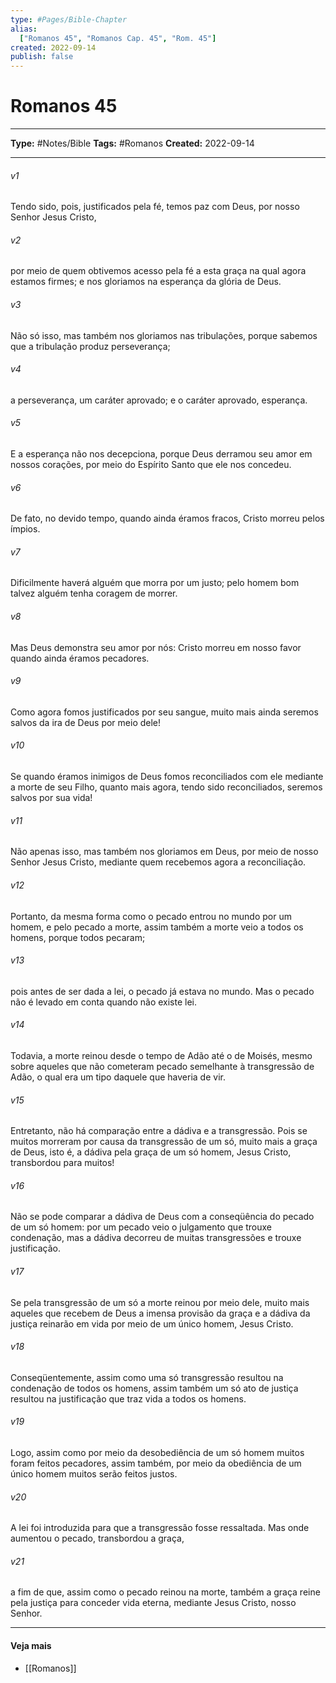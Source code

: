 ```yaml
---
type: #Pages/Bible-Chapter
alias:
  ["Romanos 45", "Romanos Cap. 45", "Rom. 45"]
created: 2022-09-14
publish: false
---
```


# Romanos 45

---

**Type:** #Notes/Bible
**Tags:** #Romanos
**Created:** 2022-09-14

---

###### v1
Tendo sido, pois, justificados pela fé, temos paz com Deus, por nosso Senhor Jesus Cristo,
###### v2
por meio de quem obtivemos acesso pela fé a esta graça na qual agora estamos firmes; e nos gloriamos na esperança da glória de Deus.
###### v3
Não só isso, mas também nos gloriamos nas tribulações, porque sabemos que a tribulação produz perseverança;
###### v4
a perseverança, um caráter aprovado; e o caráter aprovado, esperança.
###### v5
E a esperança não nos decepciona, porque Deus derramou seu amor em nossos corações, por meio do Espírito Santo que ele nos concedeu.
###### v6
De fato, no devido tempo, quando ainda éramos fracos, Cristo morreu pelos ímpios.
###### v7
Dificilmente haverá alguém que morra por um justo; pelo homem bom talvez alguém tenha coragem de morrer.
###### v8
Mas Deus demonstra seu amor por nós: Cristo morreu em nosso favor quando ainda éramos pecadores.
###### v9
Como agora fomos justificados por seu sangue, muito mais ainda seremos salvos da ira de Deus por meio dele!
###### v10
Se quando éramos inimigos de Deus fomos reconciliados com ele mediante a morte de seu Filho, quanto mais agora, tendo sido reconciliados, seremos salvos por sua vida!
###### v11
Não apenas isso, mas também nos gloriamos em Deus, por meio de nosso Senhor Jesus Cristo, mediante quem recebemos agora a reconciliação.
###### v12
Portanto, da mesma forma como o pecado entrou no mundo por um homem, e pelo pecado a morte, assim também a morte veio a todos os homens, porque todos pecaram;
###### v13
pois antes de ser dada a lei, o pecado já estava no mundo. Mas o pecado não é levado em conta quando não existe lei.
###### v14
Todavia, a morte reinou desde o tempo de Adão até o de Moisés, mesmo sobre aqueles que não cometeram pecado semelhante à transgressão de Adão, o qual era um tipo daquele que haveria de vir.
###### v15
Entretanto, não há comparação entre a dádiva e a transgressão. Pois se muitos morreram por causa da transgressão de um só, muito mais a graça de Deus, isto é, a dádiva pela graça de um só homem, Jesus Cristo, transbordou para muitos!
###### v16
Não se pode comparar a dádiva de Deus com a conseqüência do pecado de um só homem: por um pecado veio o julgamento que trouxe condenação, mas a dádiva decorreu de muitas transgressões e trouxe justificação.
###### v17
Se pela transgressão de um só a morte reinou por meio dele, muito mais aqueles que recebem de Deus a imensa provisão da graça e a dádiva da justiça reinarão em vida por meio de um único homem, Jesus Cristo.
###### v18
Conseqüentemente, assim como uma só transgressão resultou na condenação de todos os homens, assim também um só ato de justiça resultou na justificação que traz vida a todos os homens.
###### v19
Logo, assim como por meio da desobediência de um só homem muitos foram feitos pecadores, assim também, por meio da obediência de um único homem muitos serão feitos justos.
###### v20
A lei foi introduzida para que a transgressão fosse ressaltada. Mas onde aumentou o pecado, transbordou a graça,
###### v21
a fim de que, assim como o pecado reinou na morte, também a graça reine pela justiça para conceder vida eterna, mediante Jesus Cristo, nosso Senhor.


---

#### Veja mais

- [[Romanos]]
